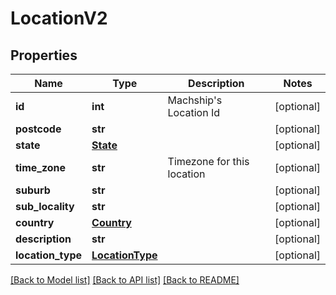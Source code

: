# LocationV2

## Properties
Name | Type | Description | Notes
------------ | ------------- | ------------- | -------------
**id** | **int** | Machship&#x27;s Location Id | [optional] 
**postcode** | **str** |  | [optional] 
**state** | [**State**](State.md) |  | [optional] 
**time_zone** | **str** | Timezone for this location | [optional] 
**suburb** | **str** |  | [optional] 
**sub_locality** | **str** |  | [optional] 
**country** | [**Country**](Country.md) |  | [optional] 
**description** | **str** |  | [optional] 
**location_type** | [**LocationType**](LocationType.md) |  | [optional] 

[[Back to Model list]](../README.md#documentation-for-models) [[Back to API list]](../README.md#documentation-for-api-endpoints) [[Back to README]](../README.md)

